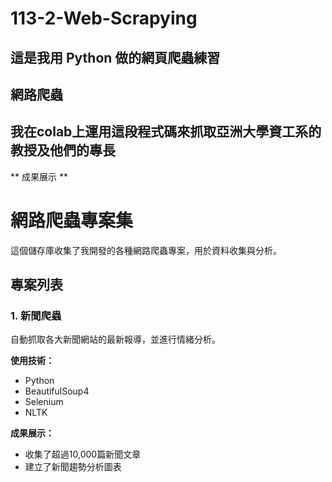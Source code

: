 # 113-2-Web-Scrapying
這是我用 Python 做的網頁爬蟲練習
-
## 網路爬蟲
我在colab上運用這段程式碼來抓取亞洲大學資工系的教授及他們的專長
-
** 成果展示 **


# 網路爬蟲專案集

這個儲存庫收集了我開發的各種網路爬蟲專案，用於資料收集與分析。

## 專案列表

### 1. 新聞爬蟲
自動抓取各大新聞網站的最新報導，並進行情緒分析。

**使用技術：**
- Python
- BeautifulSoup4
- Selenium
- NLTK

**成果展示：**
- 收集了超過10,000篇新聞文章
- 建立了新聞趨勢分析圖表
